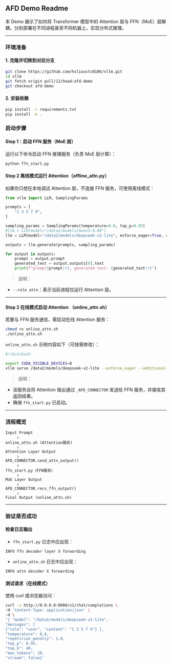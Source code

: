 ## AFD Demo Readme

本 Demo 展示了如何将 Transformer 模型中的 Attention 层与 FFN（MoE）层解耦，分别部署在不同进程甚至不同机器上，实现分布式推理。

---

###  环境准备

#### 1. 克隆并切换到对应分支
```bash
git clone https://github.com/hsliuustc0106/vllm.git
cd vllm
git fetch origin pull/12/head:afd-demo
git checkout afd-demo
```

#### 2. 安装依赖
```bash
pip install -r requirements.txt
pip install -e .
```

### 启动步骤

####  Step 1：启动 FFN 服务（MoE 层）

运行以下命令启动 FFN 推理服务（负责 MoE 层计算）：

```bash
python ffn_start.py 
```


####  Step 2 离线模式运行 Attention（offline_attn.py）

如果你只想在本地调试 Attention 层，不连接 FFN 服务，可使用离线模式：

```python
from vllm import LLM, SamplingParams

prompts = [
    "1 3 5 7 9",
]

sampling_params = SamplingParams(temperature=0.8, top_p=0.95)
#llm = LLM(model="/data2/models/Qwen3-0.6B")
llm = LLM(model="/data2/models/deepseek-v2-lite", enforce_eager=True, additional_config={"role": "attn"})

outputs = llm.generate(prompts, sampling_params)

for output in outputs:
    prompt = output.prompt
    generated_text = output.outputs[0].text
    print(f"prompt{prompt!r}, generated text: {generated_text!r}")

```

>  说明：
- `--role attn`：表示当前进程仅运行 Attention 层。

---

#### Step 2 在线模式启动 Attention （online_attn.sh）

若要与 FFN 服务通信，需启动在线 Attention 服务：

```bash
chmod +x online_attn.sh
./online_attn.sh
```

`online_attn.sh` 示例内容如下（可按需修改）：

```bash
#!/bin/bash

export CUDA_VISIBLE_DEVICES=0
vllm serve /data2/models/deepseek-v2-lite --enforce_eager --additional-config='{"role":"attn"}'

```

>  说明：
- 该服务会将 Attention 输出通过 `_AFD_CONNECTOR` 发送给 FFN 服务，并接收其返回结果。
- 确保 `ffn_start.py` 已启动。

---

### 流程概览

```text
Input Prompt
     ↓
online_attn.sh (Attention服务)
     ↓
Attention Layer Output
     ↓
AFD_CONNECTOR.send_attn_output()
     ↓
ffn_start.py（FFN服务）
     ↓
MoE Layer Output
     ↓
AFD_CONNECTOR.recv_ffn_output()
     ↓
Final Output (online_attn.sh)
```

---

###  验证是否成功

####  检查日志输出
- `ffn_start.py` 日志中应出现：
```
INFO ffn decoder layer X forwarding
```

- `online_attn.sh` 日志中应出现：
```
INFO attn decoder X forwarding
```

####  测试请求（在线模式）

使用 curl 或浏览器访问：
```bash
curl -v http://0.0.0.0:8000/v1/chat/completions \
-H 'Content-Type: application/json' \
-d \
'{ "model": "/data2/models/deepseek-v2-lite",
"messages": [
{"role": "user", "content": "1 3 5 7 9"} ],
"temperature": 0.6,
"repetition_penalty": 1.0,
"top_p": 0.95,
"top_k": 40,
"max_tokens": 20,
"stream": false}'
```
